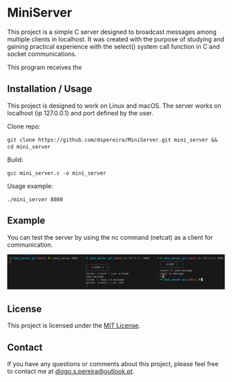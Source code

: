 # MiniServer

This project is a simple C server designed to broadcast messages among multiple clients in localhost. It was created with the purpose of studying and gaining practical experience with the select() system call function in C and socket communications.

This program receives the 


## Installation / Usage

This project is designed to work on Linux and macOS. The server works on localhost (ip 127.0.0.1) and port defined by the user.

Clone repo:
```shell
git clone https://github.com/dspereira/MiniServer.git mini_server && cd mini_server
```

Build:
```shell
gcc mini_server.c -o mini_server
```

Usage example:

```shell
./mini_server 8080
```

## Example

You can test the server by using the nc command (netcat) as a client for communication.

![Example](https://github.com/dspereira/MiniServer/blob/main/mini_server_ex.png)

## License

This project is licensed under the [MIT License]().

## Contact

If you have any questions or comments about this project, please feel free to contact me at diogo.s.pereira@outlook.pt.
